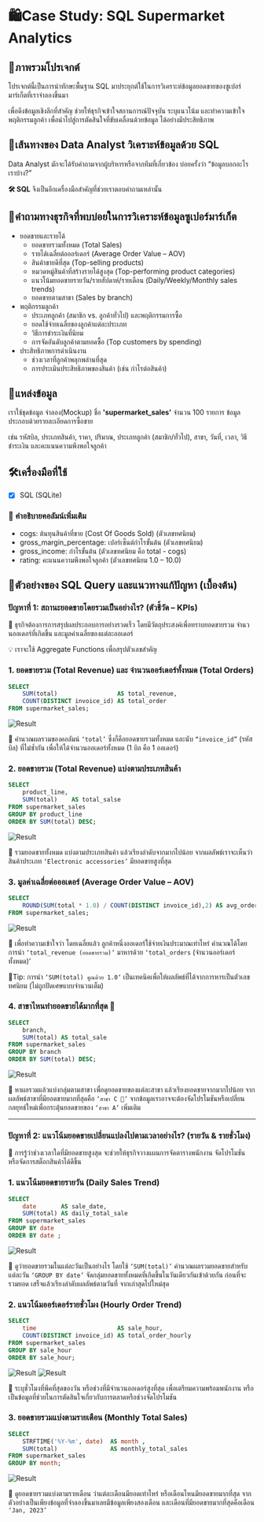 # 🛍Case Study: SQL Supermarket Analytics 
## 🛒ภาพรวมโปรเจกต์

โปรเจกต์นี้เป็นการนำทักษะพื้นฐาน SQL มาประยุกต์ใช้ในการวิเคราะห์ข้อมูลยอดขายของซูเปอร์มาร์เก็ตที่เราจำลองขึ้นมา

เพื่อดึงข้อมูลเชิงลึกที่สำคัญ ช่วยให้ธุรกิจเข้าใจสถานการณ์ปัจจุบัน ระบุแนวโน้ม และทำความเข้าใจพฤติกรรมลูกค้า เพื่อนำไปสู่การตัดสินใจที่ขับเคลื่อนด้วยข้อมูล ได้อย่างมีประสิทธิภาพ
## 🚀เส้นทางของ Data Analyst วิเคราะห์ข้อมูลด้วย SQL
Data Analyst มักจะได้รับคำถามจากผู้บริหารหรือจากทีมที่เกี่ยวข้อง บ่อยครั้งว่า “ข้อมูลบอกอะไรเราบ้าง?”

**🛠 SQL** จึงเป็นอีกเครื่องมือสำคัญที่ช่วยเราตอบคำถามเหล่านั้น
## 👜คำถามทางธุรกิจที่พบบ่อยในการวิเคราะห์ข้อมูลซูเปอร์มาร์เก็ต
- ยอดขายและรายได้
  - ยอดขายรวมทั้งหมด (Total Sales)
  - รายได้เฉลี่ยต่อออร์เดอร์ (Average Order Value – AOV)
  - สินค้าขายดีที่สุด (Top-selling products)
  - หมวดหมู่สินค้าที่สร้างรายได้สูงสุด (Top-performing product categories)
  - แนวโน้มยอดขายรายวัน/รายสัปดาห์/รายเดือน (Daily/Weekly/Monthly sales trends)
  - ยอดขายตามสาขา (Sales by branch)
- พฤติกรรมลูกค้า
  - ประเภทลูกค้า (สมาชิก vs. ลูกค้าทั่วไป) และพฤติกรรมการซื้อ
  - ยอดใช้จ่ายเฉลี่ยของลูกค้าแต่ละประเภท
  - วิธีการชำระเงินที่นิยม
  - การจัดอันดับลูกค้าตามยอดซื้อ (Top customers by spending)
- ประสิทธิภาพการดำเนินงาน
  - ช่วงเวลาที่ลูกค้าพลุกพล่านที่สุด
  - การประเมินประสิทธิภาพของสินค้า (เช่น กำไรต่อสินค้า)
## 💾แหล่งข้อมูล
เราใช้ชุดข้อมูล จำลอง(Mockup) ชื่อ **'supermarket_sales'** จำนวน 100 รายการ ข้อมูลประกอบด้วยรายละเอียดการซื้อขาย

เช่น รหัสบิล, ประเภทสินค้า, ราคา, ปริมาณ, ประเภทลูกค้า (สมาชิก/ทั่วไป), สาขา, วันที่, เวลา, วิธีชำระเงิน และคะแนนความพึงพอใจลูกค้า
## 🛠เครื่องมือที่ใช้
- [X] SQL (SQLite)
### 🌷 คำอธิบายคอลัมน์เพิ่มเติม
- cogs: ต้นทุนสินค้าที่ขาย (Cost Of Goods Sold) (ตัวเลขทศนิยม)
- gross_margin_percentage: เปอร์เซ็นต์กำไรขั้นต้น (ตัวเลขทศนิยม)
- gross_income: กำไรขั้นต้น (ตัวเลขทศนิยม คือ total - cogs)
- rating: คะแนนความพึงพอใจลูกค้า (ตัวเลขทศนิยม 1.0 – 10.0)

## 📝ตัวอย่างของ SQL Query และแนวทางแก้ปัญหา (เบื้องต้น)
### ปัญหาที่ 1: สถานะยอดขายโดยรวมเป็นอย่างไร? (ตัวชี้วัด – KPIs)
🌻 ธุรกิจต้องการการสรุปผลประกอบการอย่างรวดเร็ว โดยมีวัตถุประสงค์เพื่อทราบยอดขายรวม จำนวนออเดอร์ที่เกิดขึ้น และมูลค่าเฉลี่ยของแต่ละออเดอร์

💡 เราจะใช้ Aggregate Functions เพื่อสรุปตัวเลขสำคัญ

### **1. ยอดขายรวม (Total Revenue) และ จำนวนออร์เดอร์ทั้งหมด (Total Orders)**
```sql
SELECT 
    SUM(total)                 AS total_revenue,
    COUNT(DISTINCT invoice_id) AS total_order
FROM supermarket_sales;
```
![Result](https://datateathyme.wordpress.com/wp-content/uploads/2025/07/total_rev.jpg)

🍁 คำนวณผลรวมของคอลัมน์ `‘total’` ซึ่งก็คือยอดขายรวมทั้งหมด และนับ `“invoice_id”` (รหัสบิล) ที่ไม่ซ้ำกัน เพื่อให้ได้จำนวนออเดอร์ทั้งหมด (1 บิล คือ 1 ออเดอร์)

### **2. ยอดขายรวม (Total Revenue) แบ่งตามประเภทสินค้า**
```sql
SELECT 
    product_line,
    SUM(total)    AS total_salse
FROM supermarket_sales
GROUP BY product_line
ORDER BY SUM(total) DESC;
```

![Result](https://datateathyme.wordpress.com/wp-content/uploads/2025/07/total_salse_producline.jpg)

🍁 รวมยอดขายทั้งหมด แบ่งตามประเภทสินค้า แล้วเรียงลำดับจากมากไปน้อย จากผลลัพธ์เราจะเห็นว่า สินค้าประเภท `‘Electronic accessories’` มียอดขายสูงที่สุด

### **3. มูลค่าเฉลี่ยต่อออเดอร์ (Average Order Value – AOV)**
```sql
SELECT 
	ROUND(SUM(total * 1.0) / COUNT(DISTINCT invoice_id),2) AS avg_order_value
FROM supermarket_sales;
```

![Result](https://datateathyme.wordpress.com/wp-content/uploads/2025/07/avg-per-order.jpg)

🍁 เพื่อทำความเข้าใจว่า โดยเฉลี่ยแล้ว ลูกค้าหนึ่งออเดอร์ใช้จ่ายเงินประมาณเท่าไหร่ คำนวณได้โดยการนำ `‘total_revenue (ยอดขายรวม)’` มาหารด้วย `‘total_orders` (จำนวนออร์เดอร์ทั้งหมด)’

🍁Tip: การนำ `‘SUM(total) คูณด้วย 1.0‘` เป็นเทคนิคเพื่อให้ผลลัพธ์ที่ได้จากการหารเป็นตัวเลขทศนิยม (ไม่ถูกปัดเศษแบบจำนวนเต็ม)

### **4. สาขาไหนทำยอดขายได้มากที่สุด 🎉**
```sql
SELECT 
    branch,
    SUM(total) AS total_sale
FROM supermarket_sales
GROUP BY branch
ORDER BY SUM(total) DESC;
```
![Result](https://datateathyme.wordpress.com/wp-content/uploads/2025/07/branch_total_sale.jpg)

🍁 หาผลรวมแล้วแบ่งกลุ่มตามสาขา เพื่อดูยอดขายของแต่ละสาขา แล้วเรียงยอดขายจากมากไปน้อย จากผลลัพธ์สาขาที่มียอดขายมากที่สุดคือ `‘สาขา C 🎉’`  จากข้อมูลเราอาจจะต้องจัดโปรโมชันหรือเปลี่ยนกลยุทธ์ใหม่เพื่อกระตุ้นยอดขายของ `‘สาขา A’` เพิ่มเติม

----
### ปัญหาที่ 2: แนวโน้มยอดขายเปลี่ยนแปลงไปตามเวลาอย่างไร? (รายวัน & รายชั่วโมง)
🌻 การรู้ว่าช่วงเวลาใดที่มียอดขายสูงสุด จะช่วยให้ธุรกิจวางแผนการจัดตารางพนักงาน จัดโปรโมชัน หรือจัดการสต็อกสินค้าได้ดีขึ้น

### **1. แนวโน้มยอดขายรายวัน (Daily Sales Trend)**
```sql
SELECT 
    date       AS sale_date,
    SUM(total) AS daily_total_sale
FROM supermarket_sales
GROUP BY date
ORDER BY date ;
```
![Result](https://datateathyme.wordpress.com/wp-content/uploads/2025/07/sale_date.jpg)

🍁 ดูว่ายอดขายรวมในแต่ละวันเป็นอย่างไร โดยใช้ `‘SUM(total)’` คำนวณผลรวมยอดขายสำหรับแต่ละวัน `‘GROUP BY date’` จัดกลุ่มยอดขายทั้งหมดที่เกิดขึ้นในวันเดียวกันเข้าด้วยกัน ก่อนที่จะรวมยอด เสร็จแล้วเรียงลำดับผลลัพธ์ตามวันที่ จากเก่าสุดไปใหม่สุด

### **2. แนวโน้มออร์เดอร์รายชั่วโมง (Hourly Order Trend)**
```sql
SELECT 
    time                       AS sale_hour, 
    COUNT(DISTINCT invoice_id) AS total_order_hourly
FROM supermarket_sales
GROUP BY sale_hour
ORDER BY sale_hour;
```

![Result](https://datateathyme.wordpress.com/wp-content/uploads/2025/07/hourly.jpg)
![Result](https://datateathyme.wordpress.com/wp-content/uploads/2025/07/image-1.png)

🍁 ระบุชั่วโมงที่พีคที่สุดของวัน หรือช่วงที่มีจำนวนออเดอร์สูงที่สุด เพื่อเตรียมความพร้อมพนักงาน หรือเป็นข้อมูลที่ช่วยในการตัดสินใจเกี่ยวกับการตลาดหรือช่วงจัดโปรโมชัน

### **3. ยอดขายรวมแบ่งตามรายเดือน (Monthly Total Sales)**
```sql
SELECT
    STRFTIME('%Y-%m', date)  AS month , 
    SUM(total)               AS monthly_total_sales
FROM supermarket_sales
GROUP BY month;
```
![Result](https://datateathyme.wordpress.com/wp-content/uploads/2025/07/monthly_total_sales.jpg)

🍁 ดูยอดขายรวมแบ่งตามรายเดือน ว่าแต่ละเดือนมียอดเท่าไหร่ หรือเดือนไหนมียอดขายมากที่สุด จากตัวอย่างเป็นเพียงข้อมูลที่จำลองขึ้นมาเลยมีข้อมูลเพียงสองเดือน และเดือนที่มียอดขายมากที่สุดคือเดือน `‘Jan, 2023’`
